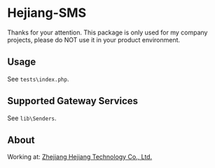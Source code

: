 # Hejiang-SMS

Thanks for your attention. This package is only used for my company projects, please do NOT use it in your product environment.

## Usage

See `tests\index.php`.

## Supported Gateway Services

See `lib\Senders`.

## About

Working at: [Zhejiang Hejiang Technology Co., Ltd.](http://www.zjhejiang.com/)